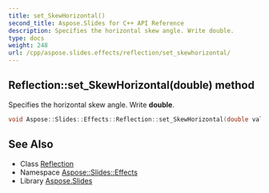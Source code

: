 ```yaml
---
title: set_SkewHorizontal()
second_title: Aspose.Slides for C++ API Reference
description: Specifies the horizontal skew angle. Write double.
type: docs
weight: 248
url: /cpp/aspose.slides.effects/reflection/set_skewhorizontal/
---
```

## Reflection::set_SkewHorizontal(double) method


Specifies the horizontal skew angle. Write **double**.

```cpp
void Aspose::Slides::Effects::Reflection::set_SkewHorizontal(double value) override
```

## See Also

* Class [Reflection](./)
* Namespace [Aspose::Slides::Effects](../)
* Library [Aspose.Slides](../../)